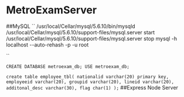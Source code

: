 MetroExamServer
=========
##MySQL
``
/usr/local/Cellar/mysql/5.6.10/bin/mysqld
/usr/local/Cellar/mysql/5.6.10/support-files/mysql.server start
/usr/local/Cellar/mysql/5.6.10/support-files/mysql.server stop
mysql -h localhost --auto-rehash -p -u root

``

``
CREATE DATABASE metroexam_db;
USE metroexam_db;
``

``
create table employee_tbl(
  nationalid varchar(20) primary key,
	employeeid varchar(20),
	groupid varchar(20),
	lineid varchar(20),
	additonal_desc varchar(30),
	flag char(1)
);
``
##Express Node Server
